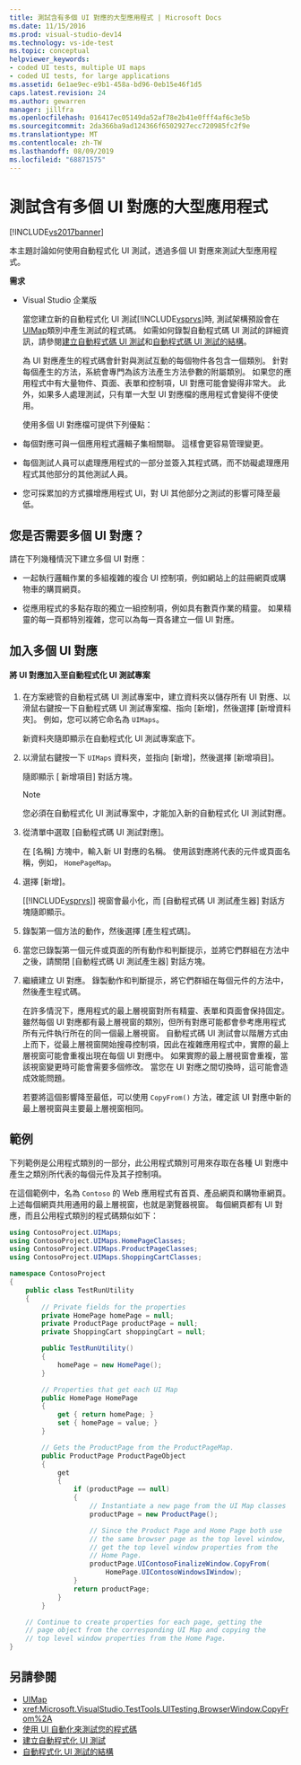 ```yaml
---
title: 測試含有多個 UI 對應的大型應用程式 | Microsoft Docs
ms.date: 11/15/2016
ms.prod: visual-studio-dev14
ms.technology: vs-ide-test
ms.topic: conceptual
helpviewer_keywords:
- coded UI tests, multiple UI maps
- coded UI tests, for large applications
ms.assetid: 6e1ae9ec-e9b1-458a-bd96-0eb15e46f1d5
caps.latest.revision: 24
ms.author: gewarren
manager: jillfra
ms.openlocfilehash: 016417ec05149da52af78e2b41e0fff4af6c3e5b
ms.sourcegitcommit: 2da366ba9ad124366f6502927ecc720985fc2f9e
ms.translationtype: MT
ms.contentlocale: zh-TW
ms.lasthandoff: 08/09/2019
ms.locfileid: "68871575"
---
```

# <a name="testing-a-large-application-with-multiple-ui-maps"></a>測試含有多個 UI 對應的大型應用程式
[!INCLUDE[vs2017banner](../includes/vs2017banner.md)]

本主題討論如何使用自動程式化 UI 測試，透過多個 UI 對應來測試大型應用程式。

 **需求**

- Visual Studio 企業版

  當您建立新的自動程式化 UI 測試[!INCLUDE[vsprvs](../includes/vsprvs-md.md)]時, 測試架構預設會在[UIMap](/previous-versions/dd580454(v=vs.140))類別中產生測試的程式碼。 如需如何錄製自動程式碼 UI 測試的詳細資訊，請參閱[建立自動程式碼 UI 測試](../test/use-ui-automation-to-test-your-code.md#VerifyingCodeUsingCUITCreate)和[自動程式碼 UI 測試的結構](../test/anatomy-of-a-coded-ui-test.md)。

  為 UI 對應產生的程式碼會針對與測試互動的每個物件各包含一個類別。 針對每個產生的方法，系統會專門為該方法產生方法參數的附屬類別。 如果您的應用程式中有大量物件、頁面、表單和控制項，UI 對應可能會變得非常大。 此外，如果多人處理測試，只有單一大型 UI 對應檔的應用程式會變得不便使用。

  使用多個 UI 對應檔可提供下列優點：

- 每個對應可與一個應用程式邏輯子集相關聯。 這樣會更容易管理變更。

- 每個測試人員可以處理應用程式的一部分並簽入其程式碼，而不妨礙處理應用程式其他部分的其他測試人員。

- 您可採累加的方式擴增應用程式 UI，對 UI 其他部分之測試的影響可降至最低。

## <a name="do-you-need-multiple-ui-maps"></a>您是否需要多個 UI 對應？
 請在下列幾種情況下建立多個 UI 對應：

- 一起執行邏輯作業的多組複雜的複合 UI 控制項，例如網站上的註冊網頁或購物車的購買網頁。

- 從應用程式的多點存取的獨立一組控制項，例如具有數頁作業的精靈。 如果精靈的每一頁都特別複雜，您可以為每一頁各建立一個 UI 對應。

## <a name="adding-multiple-ui-maps"></a>加入多個 UI 對應

#### <a name="to-add-a-ui-map-to-your-coded-ui-test-project"></a>將 UI 對應加入至自動程式化 UI 測試專案

1. 在方案總管的自動程式碼 UI 測試專案中，建立資料夾以儲存所有 UI 對應、以滑鼠右鍵按一下自動程式碼 UI 測試專案檔、指向 [新增]，然後選擇 [新增資料夾]。 例如，您可以將它命名為 `UIMaps`。

    新資料夾隨即顯示在自動程式化 UI 測試專案底下。

2. 以滑鼠右鍵按一下 `UIMaps` 資料夾，並指向 [新增]，然後選擇 [新增項目]。

    隨即顯示 [ 新增項目] 對話方塊。

   > [!NOTE]
   > 您必須在自動程式化 UI 測試專案中，才能加入新的自動程式化 UI 測試對應。

3. 從清單中選取 [自動程式碼 UI 測試對應]。

    在 [名稱] 方塊中，輸入新 UI 對應的名稱。 使用該對應將代表的元件或頁面名稱，例如， `HomePageMap`。

4. 選擇 [新增]。

    [[!INCLUDE[vsprvs](../includes/vsprvs-md.md)]] 視窗會最小化，而 [自動程式碼 UI 測試產生器] 對話方塊隨即顯示。

5. 錄製第一個方法的動作，然後選擇 [產生程式碼]。

6. 當您已錄製第一個元件或頁面的所有動作和判斷提示，並將它們群組在方法中之後，請關閉 [自動程式碼 UI 測試產生器] 對話方塊。

7. 繼續建立 UI 對應。 錄製動作和判斷提示，將它們群組在每個元件的方法中，然後產生程式碼。

   在許多情況下，應用程式的最上層視窗對所有精靈、表單和頁面會保持固定。 雖然每個 UI 對應都有最上層視窗的類別，但所有對應可能都會參考應用程式所有元件執行所在的同一個最上層視窗。 自動程式碼 UI 測試會以階層方式由上而下，從最上層視窗開始搜尋控制項，因此在複雜應用程式中，實際的最上層視窗可能會重複出現在每個 UI 對應中。 如果實際的最上層視窗會重複，當該視窗變更時可能會需要多個修改。 當您在 UI 對應之間切換時，這可能會造成效能問題。

   若要將這個影響降至最低，可以使用 `CopyFrom()` 方法，確定該 UI 對應中新的最上層視窗與主要最上層視窗相同。

## <a name="example"></a>範例
 下列範例是公用程式類別的一部分，此公用程式類別可用來存取在各種 UI 對應中產生之類別所代表的每個元件及其子控制項。

 在這個範例中，名為 `Contoso` 的 Web 應用程式有首頁、產品網頁和購物車網頁。 上述每個網頁共用通用的最上層視窗，也就是瀏覽器視窗。 每個網頁都有 UI 對應，而且公用程式類別的程式碼類似如下：

```csharp
using ContosoProject.UIMaps;
using ContosoProject.UIMaps.HomePageClasses;
using ContosoProject.UIMaps.ProductPageClasses;
using ContosoProject.UIMaps.ShoppingCartClasses;

namespace ContosoProject
{
    public class TestRunUtility
    {
        // Private fields for the properties
        private HomePage homePage = null;
        private ProductPage productPage = null;
        private ShoppingCart shoppingCart = null;

        public TestRunUtility()
        {
            homePage = new HomePage();
        }

        // Properties that get each UI Map
        public HomePage HomePage
        {
            get { return homePage; }
            set { homePage = value; }
        }

        // Gets the ProductPage from the ProductPageMap.
        public ProductPage ProductPageObject
        {
            get
            {
                if (productPage == null)
                {
                    // Instantiate a new page from the UI Map classes
                    productPage = new ProductPage();

                    // Since the Product Page and Home Page both use
                    // the same browser page as the top level window,
                    // get the top level window properties from the
                    // Home Page.
                    productPage.UIContosoFinalizeWindow.CopyFrom(
                        HomePage.UIContosoWindowsIWindow);
                }
                return productPage;
            }
        }

    // Continue to create properties for each page, getting the
    // page object from the corresponding UI Map and copying the
    // top level window properties from the Home Page.
}
```

## <a name="see-also"></a>另請參閱

- [UIMap](/previous-versions/dd580454(v=vs.140))
- <xref:Microsoft.VisualStudio.TestTools.UITesting.BrowserWindow.CopyFrom%2A>
- [使用 UI 自動化來測試您的程式碼](../test/use-ui-automation-to-test-your-code.md)
- [建立自動程式化 UI 測試](../test/use-ui-automation-to-test-your-code.md#VerifyingCodeUsingCUITCreate)
- [自動程式化 UI 測試的結構](../test/anatomy-of-a-coded-ui-test.md)
